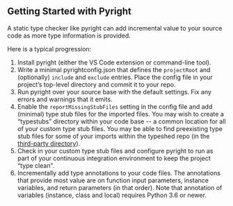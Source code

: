 ## Getting Started with Pyright

A static type checker like pyright can add incremental value to your source code as more type information is provided.

Here is a typical progression:
1. Install pyright (either the VS Code extension or command-line tool).
2. Write a minimal pyrightconfig.json that defines the `projectRoot` and (optionally) `include` and `exclude` entries. Place the config file in your project’s top-level directory and commit it to your repo.
3. Run pyright over your source base with the default settings. Fix any errors and warnings that it emits.
4. Enable the `reportMissingStubFiles` setting in the config file and add (minimal) type stub files for the imported files. You may wish to create a “typestubs” directory within your code base -- a common location for all of your custom type stub files. You may be able to find preexisting type stub files for some of your imports within the typeshed repo (in the [third-party directory](https://github.com/python/typeshed/tree/master/third_party)).
5. Check in your custom type stub files and configure pyright to run as part of your continuous integration environment to keep the project “type clean”.
6. Incrementally add type annotations to your code files. The annotations that provide most value are on function input parameters, instance variables, and return parameters (in that order). Note that annotation of variables (instance, class and local) requires Python 3.6 or newer.


